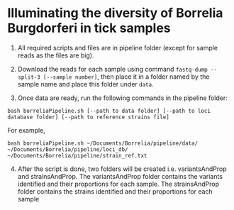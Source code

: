 # Illuminating the diversity of Borrelia Burgdorferi in tick samples
1) All required scripts and files are in pipeline folder (except for sample reads as the files are big). 

2) Download the reads for each sample using command `fastq-dump --split-3 [--sample number]`, then place it in a folder named by the sample name and place this folder under `data`.

3) Once data are ready, run the following commands in the pipeline folder:
```
bash borreliaPipeline.sh [--path to data folder] [--path to loci database folder] [--path to reference strains file]
```
For example,
```
bash borreliaPipeline.sh ~/Documents/Borrelia/pipeline/data/ ~/Documents/Borrelia/pipeline/loci_db/ ~/Documents/Borrelia/pipeline/strain_ref.txt
```

4) After the script is done, two folders will be created i.e. variantsAndProp and strainsAndProp. The variantsAndProp folder contains the variants identified and their proportions for each sample. The strainsAndProp folder contains the strains identified and their proportions for each sample
